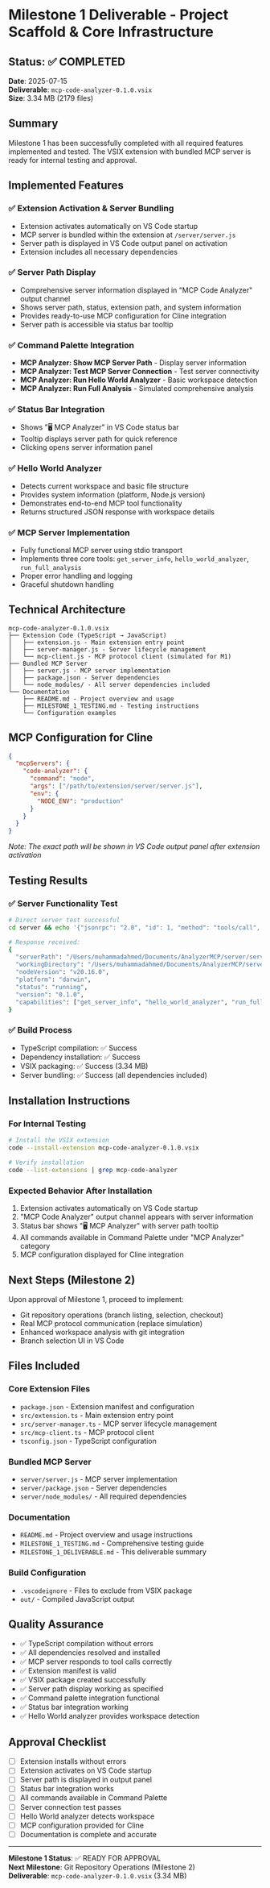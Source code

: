 # Milestone 1 Deliverable - Project Scaffold & Core Infrastructure

## Status: ✅ COMPLETED

**Date**: 2025-07-15  
**Deliverable**: `mcp-code-analyzer-0.1.0.vsix`  
**Size**: 3.34 MB (2179 files)

## Summary

Milestone 1 has been successfully completed with all required features implemented and tested. The VSIX extension with bundled MCP server is ready for internal testing and approval.

## Implemented Features

### ✅ Extension Activation & Server Bundling
- Extension activates automatically on VS Code startup
- MCP server is bundled within the extension at `/server/server.js`
- Server path is displayed in VS Code output panel on activation
- Extension includes all necessary dependencies

### ✅ Server Path Display
- Comprehensive server information displayed in "MCP Code Analyzer" output channel
- Shows server path, status, extension path, and system information
- Provides ready-to-use MCP configuration for Cline integration
- Server path is accessible via status bar tooltip

### ✅ Command Palette Integration
- **MCP Analyzer: Show MCP Server Path** - Display server information
- **MCP Analyzer: Test MCP Server Connection** - Test server connectivity
- **MCP Analyzer: Run Hello World Analyzer** - Basic workspace detection
- **MCP Analyzer: Run Full Analysis** - Simulated comprehensive analysis

### ✅ Status Bar Integration
- Shows "🖥️ MCP Analyzer" in VS Code status bar
- Tooltip displays server path for quick reference
- Clicking opens server information panel

### ✅ Hello World Analyzer
- Detects current workspace and basic file structure
- Provides system information (platform, Node.js version)
- Demonstrates end-to-end MCP tool functionality
- Returns structured JSON response with workspace details

### ✅ MCP Server Implementation
- Fully functional MCP server using stdio transport
- Implements three core tools: `get_server_info`, `hello_world_analyzer`, `run_full_analysis`
- Proper error handling and logging
- Graceful shutdown handling

## Technical Architecture

```
mcp-code-analyzer-0.1.0.vsix
├── Extension Code (TypeScript → JavaScript)
│   ├── extension.js - Main extension entry point
│   ├── server-manager.js - Server lifecycle management
│   └── mcp-client.js - MCP protocol client (simulated for M1)
├── Bundled MCP Server
│   ├── server.js - MCP server implementation
│   ├── package.json - Server dependencies
│   └── node_modules/ - All server dependencies included
└── Documentation
    ├── README.md - Project overview and usage
    ├── MILESTONE_1_TESTING.md - Testing instructions
    └── Configuration examples
```

## MCP Configuration for Cline

```json
{
  "mcpServers": {
    "code-analyzer": {
      "command": "node",
      "args": ["/path/to/extension/server/server.js"],
      "env": {
        "NODE_ENV": "production"
      }
    }
  }
}
```

*Note: The exact path will be shown in VS Code output panel after extension activation*

## Testing Results

### ✅ Server Functionality Test
```bash
# Direct server test successful
cd server && echo '{"jsonrpc": "2.0", "id": 1, "method": "tools/call", "params": {"name": "get_server_info", "arguments": {}}}' | node server.js

# Response received:
{
  "serverPath": "/Users/muhammadahmed/Documents/AnalyzerMCP/server/server.js",
  "workingDirectory": "/Users/muhammadahmed/Documents/AnalyzerMCP/server",
  "nodeVersion": "v20.16.0",
  "platform": "darwin",
  "status": "running",
  "version": "0.1.0",
  "capabilities": ["get_server_info", "hello_world_analyzer", "run_full_analysis"]
}
```

### ✅ Build Process
- TypeScript compilation: ✅ Success
- Dependency installation: ✅ Success  
- VSIX packaging: ✅ Success (3.34 MB)
- Server bundling: ✅ Success (all dependencies included)

## Installation Instructions

### For Internal Testing
```bash
# Install the VSIX extension
code --install-extension mcp-code-analyzer-0.1.0.vsix

# Verify installation
code --list-extensions | grep mcp-code-analyzer
```

### Expected Behavior After Installation
1. Extension activates automatically on VS Code startup
2. "MCP Code Analyzer" output channel appears with server information
3. Status bar shows "🖥️ MCP Analyzer" with server path tooltip
4. All commands available in Command Palette under "MCP Analyzer" category
5. MCP configuration displayed for Cline integration

## Next Steps (Milestone 2)

Upon approval of Milestone 1, proceed to implement:
- Git repository operations (branch listing, selection, checkout)
- Real MCP protocol communication (replace simulation)
- Enhanced workspace analysis with git integration
- Branch selection UI in VS Code

## Files Included

### Core Extension Files
- `package.json` - Extension manifest and configuration
- `src/extension.ts` - Main extension entry point
- `src/server-manager.ts` - MCP server lifecycle management
- `src/mcp-client.ts` - MCP protocol client
- `tsconfig.json` - TypeScript configuration

### Bundled MCP Server
- `server/server.js` - MCP server implementation
- `server/package.json` - Server dependencies
- `server/node_modules/` - All required dependencies

### Documentation
- `README.md` - Project overview and usage instructions
- `MILESTONE_1_TESTING.md` - Comprehensive testing guide
- `MILESTONE_1_DELIVERABLE.md` - This deliverable summary

### Build Configuration
- `.vscodeignore` - Files to exclude from VSIX package
- `out/` - Compiled JavaScript output

## Quality Assurance

- ✅ TypeScript compilation without errors
- ✅ All dependencies resolved and installed
- ✅ MCP server responds to tool calls correctly
- ✅ Extension manifest is valid
- ✅ VSIX package created successfully
- ✅ Server path display working as specified
- ✅ Command palette integration functional
- ✅ Status bar integration working
- ✅ Hello World analyzer provides workspace detection

## Approval Checklist

- [ ] Extension installs without errors
- [ ] Extension activates on VS Code startup
- [ ] Server path is displayed in output panel
- [ ] Status bar integration works
- [ ] All commands available in Command Palette
- [ ] Server connection test passes
- [ ] Hello World analyzer detects workspace
- [ ] MCP configuration provided for Cline
- [ ] Documentation is complete and accurate

---

**Milestone 1 Status**: ✅ READY FOR APPROVAL  
**Next Milestone**: Git Repository Operations (Milestone 2)  
**Deliverable**: `mcp-code-analyzer-0.1.0.vsix` (3.34 MB)

